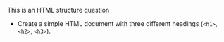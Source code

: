 This is an HTML structure question
 - Create a simple HTML document with three different headings (`<h1>`, `<h2>`, `<h3>`).
